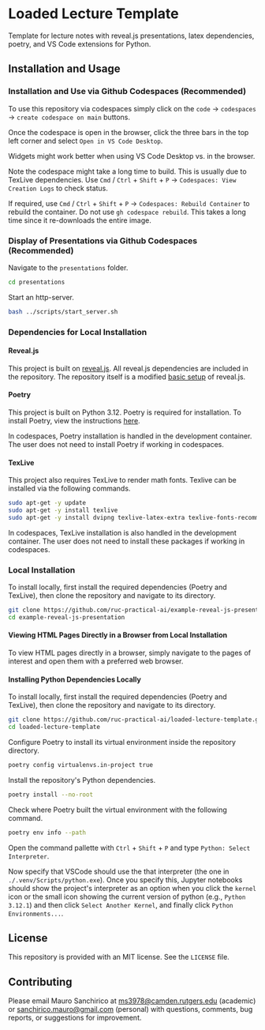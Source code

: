 # Loaded Lecture Template

Template for lecture notes with reveal.js presentations, latex dependencies, poetry, and VS Code extensions for Python.

## Installation and Usage

### Installation and Use via Github Codespaces (Recommended)

To use this repository via codespaces simply click on the `code` &rarr; `codespaces` &rarr; `create codespace on main` buttons.

Once the codespace is open in the browser, click the three bars in the top left corner and select `Open in VS Code Desktop`.

Widgets might work better when using VS Code Desktop vs. in the browser.

Note the codespace might take a long time to build. This is usually due to TexLive dependencies. Use `Cmd` / `Ctrl` + `Shift` + `P` &rarr; `Codespaces: View Creation Logs` to check status.

If required, use `Cmd` / `Ctrl` + `Shift` + `P` &rarr; `Codespaces: Rebuild Container` to rebuild the container. Do not use `gh codespace rebuild`. This takes a long time since it re-downloads the entire image.

### Display of Presentations via Github Codespaces (Recommended)

Navigate to the `presentations` folder.

```bash
cd presentations
```

Start an http-server.

```bash
bash ../scripts/start_server.sh
```

### Dependencies for Local Installation

#### Reveal.js

This project is built on [reveal.js](https://revealjs.com/). All reveal.js dependencies are included in the repository. The repository itself is a modified [basic setup](https://revealjs.com/installation/#basic-setup) of reveal.js.

#### Poetry

This project is built on Python 3.12. Poetry is required for installation. To install Poetry, view the instructions [here](https://python-poetry.org/docs/).

In codespaces, Poetry installation is handled in the development container. The user does not need to install Poetry if working in codespaces.

#### TexLive

This project also requires TexLive to render math fonts. Texlive can be installed via the following commands.

```bash
sudo apt-get -y update
sudo apt-get -y install texlive
sudo apt-get -y install dvipng texlive-latex-extra texlive-fonts-recommended cm-super
```

In codespaces, TexLive installation is also handled in the development container. The user does not need to install these packages if working in codespaces.

### Local Installation

To install locally, first install the required dependencies (Poetry and TexLive), then clone the repository and navigate to its directory.

```bash
git clone https://github.com/ruc-practical-ai/example-reveal-js-presentation.git
cd example-reveal-js-presentation
```

#### Viewing HTML Pages Directly in a Browser from Local Installation

To view HTML pages directly in a browser, simply navigate to the pages of interest and open them with a preferred web browser.

#### Installing Python Dependencies Locally

To install locally, first install the required dependencies (Poetry and TexLive), then clone the repository and navigate to its directory.

```bash
git clone https://github.com/ruc-practical-ai/loaded-lecture-template.git
cd loaded-lecture-template
```

Configure Poetry to install its virtual environment inside the repository directory.

```bash
poetry config virtualenvs.in-project true
```

Install the repository's Python dependencies.

```bash
poetry install --no-root
```

Check where Poetry built the virtual environment with the following command.

```bash
poetry env info --path
```

Open the command pallette with `Ctrl` + `Shift` + `P` and type `Python: Select Interpreter`.

Now specify that VSCode should use the that interpreter (the one in `./.venv/Scripts/python.exe`). Once you specify this, Jupyter notebooks should show the project's interpreter as an option when you click the `kernel` icon or the small icon showing the current version of python (e.g., `Python 3.12.1`) and then click `Select Another Kernel`, and finally click `Python Environments...`.

## License

This repository is provided with an MIT license. See the `LICENSE` file.

## Contributing

Please email Mauro Sanchirico at ms3978@camden.rutgers.edu (academic) or sanchirico.mauro@gmail.com (personal) with questions, comments, bug reports, or suggestions for improvement.

